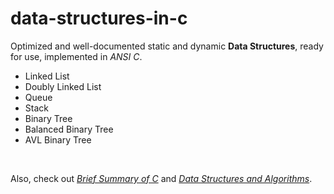 # data-structures-in-c
Optimized and well-documented static and dynamic **Data Structures**, ready for use, implemented in *ANSI C*.

- Linked List
- Doubly Linked List
- Queue
- Stack
- Binary Tree
- Balanced Binary Tree
- AVL Binary Tree

&nbsp;

Also, check out [*Brief Summary of C*](brief_summary_of_c.ipynb) and [*Data Structures and Algorithms*](data_structures_and_algorithms.ipynb).
